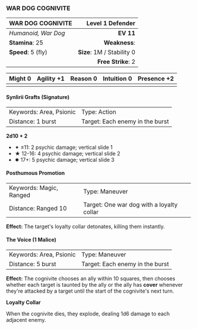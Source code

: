 ### WAR DOG COGNIVITE

| WAR DOG COGNIVITE   |       **Level 1 Defender** |
| :------------------ | -------------------------: |
| *Humanoid, War Dog* |                  **EV 11** |
| **Stamina**: 25     |              **Weakness**: |
| **Speed**: 5 (fly)  | **Size**: 1M / Stability 0 |
|                     |         **Free Strike**: 2 |

| **Might** 0 | **Agility** +1 | **Reason** 0 | **Intuition** 0 | **Presence** +2 |
| ----------- | -------------- | ------------ | --------------- | --------------- |
|             |                |              |                 |                 |

#### Synlirii Grafts (Signature)

|                         |                                 |
| :---------------------- | :------------------------------ |
| Keywords: Area, Psionic | Type: Action                    |
| Distance: 1 burst       | Target: Each enemy in the burst |

**2d10 + 2**

- ✦ ≤11: 2 psychic damage; vertical slide 1
- ★ 12-16: 4 psychic damage; vertical slide 2
- ✸ 17+: 5 psychic damage; vertical slide 3

#### Posthumous Promotion

|                         |                                           |
| :---------------------- | :---------------------------------------- |
| Keywords: Magic, Ranged | Type: Maneuver                            |
| Distance: Ranged 10     | Target: One war dog with a loyalty collar |

**Effect:** The target's loyalty collar detonates, killing them instantly.

#### The Voice (1 Malice)

|                         |                                 |
| :---------------------- | :------------------------------ |
| Keywords: Area, Psionic | Type: Maneuver                  |
| Distance: 5 burst       | Target: Each enemy in the burst |

**Effect:** The cognivite chooses an ally within 10 squares, then chooses whether each target is taunted by the ally or the ally has **cover** whenever they're attacked by a target until the start of the cognivite's next turn.

**Loyalty Collar**

When the cognivite dies, they explode, dealing 1d6 damage to each adjacent enemy.
